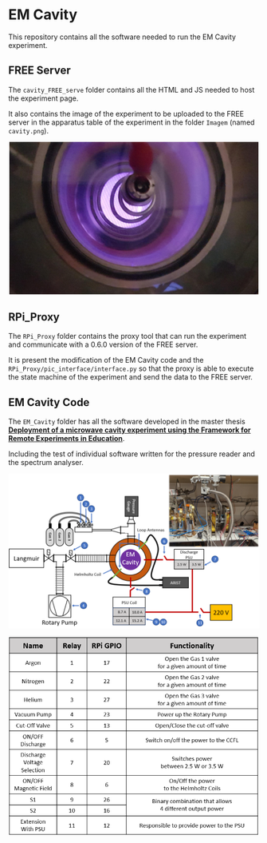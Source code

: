 # EM Cavity
This repository contains all the software needed to run the EM Cavity experiment.
## FREE Server
The `cavity_FREE_serve` folder contains all the HTML and JS needed to host the experiment page. 

It also contains the image of the experiment to be uploaded to the FREE server in the apparatus table of the experiment in the folder `Imagem` (named `cavity.png`).

<p align="center" width="100%">
<img src="Imagem/cavity.png" width="500">
</p>


## RPi_Proxy
The `RPi_Proxy` folder contains the proxy tool that can run the experiment and communicate with a 0.6.0 version of the FREE server.

It is present the modification of the EM Cavity code and the `RPi_Proxy/pic_interface/interface.py` so that the proxy is able to execute the state machine of the experiment and send the data to the FREE server.


## EM Cavity Code
The `EM_Cavity` folder has all the software developed in the master thesis [**Deployment of a microwave cavity experiment using the Framework for Remote Experiments in Education**](https://fenix.tecnico.ulisboa.pt/cursos/meft21/dissertacao/1128253548923088).

Including the test of individual software written for the pressure reader and the spectrum analyser.

<img src="Imagem/schemas/cavity_sceq.png" width="1000">


<p align="center" width="100%">
    <img src="Imagem/schemas/table_cavity_sceq_old.png" width="700">
</p>
